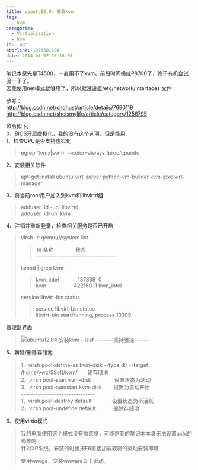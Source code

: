 ```yaml
---
title: ubuntu12.04 安装kvm
tags:
  - kvm
categories:
  - Virtualization
  - kvm
id: '48'
abbrlink: 1973501180
date: 2014-01-07 15:15:00
---
```


笔记本原先是T4500，一直用不了kvm。前段时间换成P8700了，终于有机会试验一下了。  
因我使用net模式就够用了，所以就没设置/etc/network/interfaces 文件  
  
参考：  
http://blog.csdn.net/chdhust/article/details/7690119  
http://blog.csdn.net/sheismylife/article/category/1256795  
  
命令如下;  
0、BIOS开启虚拟化，我的没有这个选项，但是能用  
1、检查CPU是否支持虚拟化  

> egrep '(vmx|svm)' --color=always /proc/cpuinfo  

>   

2、安装相关软件  

> apt-get install ubuntu-virt-server python-vm-builder kvm-ipxe virt-manager  

  
3、将当前root用户加入到kvm和libvirtd组  

> adduser \`id -un\` libvirtd  
> adduser \`id-un\` kvm  

  
4、注销并重新登录，检查相关服务是否已开启  

> virsh -c qemu:///system list  
> 
> >  Id 名称               状态  
> > \----------------------------------  
> 
> lsmod | grep kvm  
> 
> > kvm\_intel             137888  0  
> > kvm                   422160  1 kvm\_intel  
> 
> service libvirt-bin status  
> 
> > service libvirt-bin status  
> > libvirt-bin start/running, process 13309  
> >   

管理器界面  

> ![ubuntu12.04 安装kvm - leaf - ------坚持雅操------](http://img0.ph.126.net/G6LQVX0IqLkYjN5Q_y9mNw==/1374442311378353604.png "ubuntu12.04 安装kvm - leaf - ------坚持雅操------")

  
5、新建/删除存储池  

> 1、virsh pool-define-as kvm-disk --type dir --target /home/ywz/5Soft/kvm/       建存储池  
> 2、virsh pool-start kvm-disk                设置状态为活动  
> 3、virsh pool-autostart kvm-disk        设置为自动开始  
> \-------------------------------  
> 1、virsh pool-destroy default              设置状态为不活跃  
> 2、virsh pool-undefine default            删除存储池  

  
  
6、使用virtio模式  

> 我的电脑使用这个模式没有啥感觉，可能是我的笔记本本身无法设置achi的缘故吧  
> 针对XP系统，安装的时候按F6直接加载软驱的驱动安装即可  
>   
> 使用vmvga，安装vmware显卡驱动。